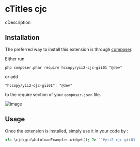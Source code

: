 cTitles cjc
======
cDescription

Installation
------------

The preferred way to install this extension is through [composer](http://getcomposer.org/download/).

Either run

```
php composer.phar require hccopy/yii2-cjc-gii01 "@dev"
```

or add

```
"hccopy/yii2-cjc-gii01": "@dev"
```

to the require section of your `composer.json` file.


![image](https://github.com/hccopy/yii2-cjc-gii01/gii_1.png)

Usage
-----

Once the extension is installed, simply use it in your code by  :

```php
<?= \cjc\gii\AutoloadExample::widget(); ?>```#yii2-cjc-gii01

